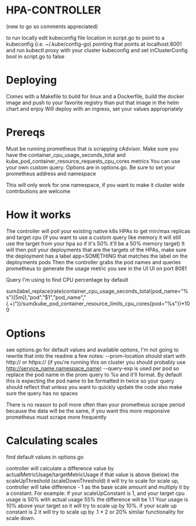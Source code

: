 # HPA-CONTROLLER
(new to go so comments appreciated)

to run locally edit kubeconfig file location in script.go to point to a kubeconfig (i.e. ~/.kube/config-go) pointing that points at localhost:8001 and run kubectl proxy with your cluster kubeconfig
and set inClusterConfig bool in script.go to false

# Deploying
Comes with a Makefile to build for linux and a Dockerfile, build the docker image and push to your favorite registry than put that image in the helm chart and enjoy
Will deploy with an ingress, set your values appropriately

# Prereqs

Must be running prometheus that is scrapping cAdvisor. Make sure you have the container_cpu_usage_seconds_total and kube_pod_container_resource_requests_cpu_cores metrics
You can use your own custom query.
Options are in options.go.
Be sure to set your prometheus address and namespace

This will only work for one namespace, if you want to make it cluster wide contributions are welcome

# How it works

The controller will poll your existing native k8s HPAs to get min/max replicas and target cpu (if you want to use a custom query like memory it will still use the target from your hpa so if it's 50% it'll be a 50% memory target)
It will then poll your deployments that are the targets of the HPAs, make sure the deployment has a label app=SOMETHING that matches the label on the deployments pods
Then the controller grabs the pod names and queries prometheus to generate the usage metric you see in the UI
UI on port 8081

Query I'm using to find CPU percentage by default

sum(label_replace(rate(container_cpu_usage_seconds_total{pod_name=\"%s\"}[5m]),\"pod\",\"$1\",\"pod_name\",\"(.+)\"))/sum(kube_pod_container_resource_limits_cpu_cores{pod=\"%s\"})*100



# Options
see options.go for default values and available options, I'm not going to rewrite that into the readme
a few notes:
--prom-location should start with http:// or https:// (if you're running this on cluster you should probably use http://service_name.namespace_name)
--query-exp is used per pod so replace the pod name in the prom query to %s and it'll format. By default this is expecting the pod name to be formatted in twice so your query should reflect that unless you want to quickly update the code
also make sure the query has no spaces

There is no reason to poll more often than your prometheus scrape period because the data will be the same, if you want this more responsive prometheus must scrape more frequently

# Calculating scales
find default values in options.go

controller will calculate a difference value by actualMetricUsage/targetMetricUsage if that value is above (below) the scaleUpThreshold (scaleDownThreshold) it will try to scale
for scale up, controller will take difference - 1 as the base scale amount and multiply it by a constant.
For example: if your scaleUpConstant is 1, and your target cpu usage is 50% with actual usage 55% the difference will be 1.1
Your usage is 10% above your target so it will try to scale up by 10%. if your scale up constant is 2 it will try to scale up by .1 * 2 or 20%
similar functionality for scale down.


